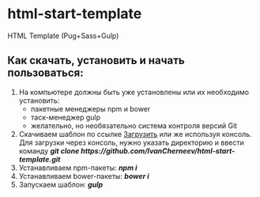 <h1>html-start-template</h1>

<p>HTML Template (Pug+Sass+Gulp)</p>

<h2>Как cкачать, установить и начать пользоваться:</h2>

<ol>
	<li>На компьютере должны быть уже установлены или их необходимо установить:
		<ul>
			<li>пакетные менеджеры npm и bower</li>
			<li>таск-менеджер gulp</li>
			<li>желательно, но необязательно система контроля версий Git</li>
		</ul>
	</li>
	<li>Скачиваем шаблон по ссылке 
		<a href="https://github.com/IvanCherneev/html-start-template/archive/master.zip">Загрузить</a> 
		или же используя консоль. Для загрузки через консоль, нужно указать директорию и 
		ввести команду <b><i>git clone https://github.com/IvanCherneev/html-start-template.git</i></b></li>
	<li>Устанавливаем npm-пакеты: <b><i>npm i</i></b></li>
	<li>Устанавливаем bower-пакеты: <b><i>bower i</i></b></li>
	<li>Запускаем шаблон: <b><i>gulp</i></b></li>
</ol>
